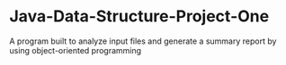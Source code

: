 # Java-Data-Structure-Project-One

A program built to analyze input files and generate a summary report by using object-oriented programming

